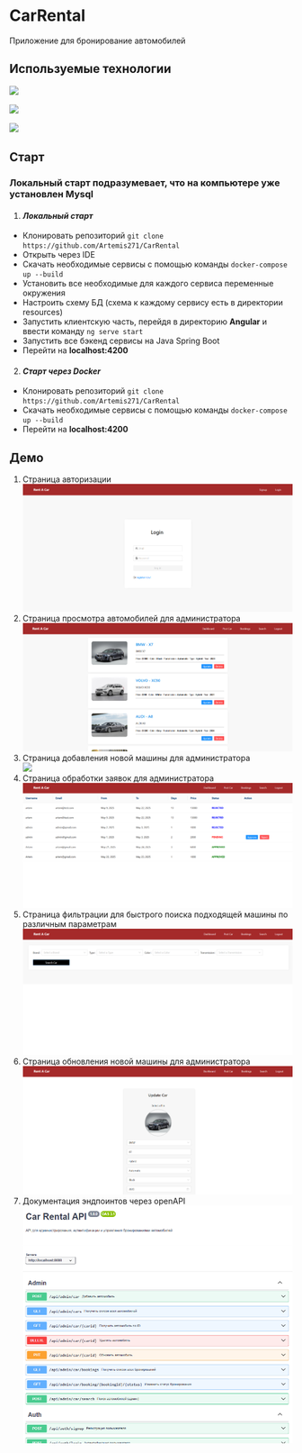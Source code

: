 # CarRental
Приложение для бронирование автомобилей


## Используемые технологии
![](https://skillicons.dev/icons?i=java,idea,spring,mysql)

![](https://skillicons.dev/icons?i=docker,postman,maven,angular)

![](https://skillicons.dev/icons?i=vscode,css,typescript)



## Старт
### Локальный старт подразумевает, что на компьютере уже установлен Mysql
1) #### ***Локальный старт***
* Клонировать репозиторий `git clone https://github.com/Artemis271/CarRental`
* Открыть через IDE
* Скачать необходимые сервисы с помощью команды `docker-compose up --build`
* Установить все необходимые для каждого сервиса переменные окружения
* Настроить схему БД (схема к каждому сервису есть в директории resources)
* Запустить клиентскую часть, перейдя в директорию **Angular** и 
ввести команду `ng serve start`
* Запустить все бэкенд сервисы на Java Spring Boot
* Перейти на **localhost:4200**

2) #### ***Старт через Docker***
* Клонировать репозиторий `git clone https://github.com/Artemis271/CarRental`
* Скачать необходимые сервисы с помощью команды `docker-compose up --build`
* Перейти на **localhost:4200**

## Демо
1) Страница авторизации  
   ![](photo/login.png)
2) Страница просмотра автомобилей для администратора  
   ![](photo/1.png)
3) Страница добавления новой машины для администратора  
   ![](photo/post.png)
4) Страница обработки заявок для администратора  
   ![](photo/bookings.png)
5) Страница фильтрации для быстрого поиска подходящей машины по различным параметрам  
   ![](photo/search.png)
6) Страница обновления новой машины для администратора
   ![](photo/update.png)
7) Документация эндпоинтов через openAPI  
    ![](photo/OpenApi.png)
